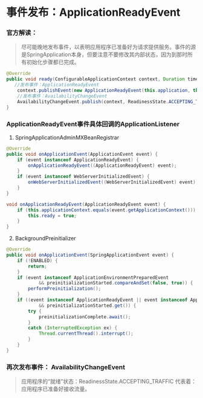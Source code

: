# 事件发布：ApplicationReadyEvent

### 官方解读：
> 尽可能晚地发布事件，以表明应用程序已准备好为请求提供服务。事件的源是SpringApplication本身，但要注意不要修改其内部状态，因为到那时所有初始化步骤都已完成。
```java
@Override
public void ready(ConfigurableApplicationContext context, Duration timeTaken) {
   //发布事件：ApplicationReadyEvent
	context.publishEvent(new ApplicationReadyEvent(this.application, this.args, context, timeTaken));
	//发布事件：AvailabilityChangeEvent
	AvailabilityChangeEvent.publish(context, ReadinessState.ACCEPTING_TRAFFIC);
}
```

### ApplicationReadyEvent事件具体回调的ApplicationListener
1. SpringApplicationAdminMXBeanRegistrar
```java
@Override
public void onApplicationEvent(ApplicationEvent event) {
	if (event instanceof ApplicationReadyEvent) {
		onApplicationReadyEvent((ApplicationReadyEvent) event);
	}
	if (event instanceof WebServerInitializedEvent) {
		onWebServerInitializedEvent((WebServerInitializedEvent) event);
	}
}

void onApplicationReadyEvent(ApplicationReadyEvent event) {
	if (this.applicationContext.equals(event.getApplicationContext())) {
		this.ready = true;
	}
}
```

2. BackgroundPreinitializer
```java
@Override
public void onApplicationEvent(SpringApplicationEvent event) {
	if (!ENABLED) {
		return;
	}
	if (event instanceof ApplicationEnvironmentPreparedEvent
			&& preinitializationStarted.compareAndSet(false, true)) {
		performPreinitialization();
	}
	if ((event instanceof ApplicationReadyEvent || event instanceof ApplicationFailedEvent)
			&& preinitializationStarted.get()) {
		try {
			preinitializationComplete.await();
		}
		catch (InterruptedException ex) {
			Thread.currentThread().interrupt();
		}
	}
}
```

### 再次发布事件： AvailabilityChangeEvent
> 应用程序的“就绪”状态：ReadinessState.ACCEPTING_TRAFFIC
> 代表着：应用程序已准备好接收流量。